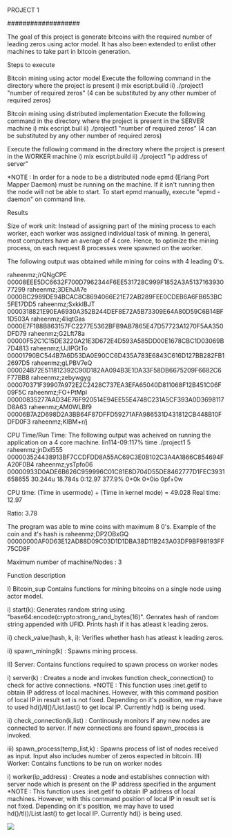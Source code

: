 PROJECT 1


###################

The goal of this project is generate bitcoins with the required number of leading zeros using actor model. It has also been extended to enlist other machines to take part in bitcoin generation.

Steps to execute

Bitcoin mining using actor model Execute the following command in the directory where the project is present i) mix escript.build ii) ./project1 "number of required zeros" (4 can be substituted by any other number of required zeros)

Bitcoin mining using distributed implementation Execute the following command in the directory where the project is present in the SERVER machine i) mix escript.buil ii) ./project1 "number of required zeros" (4 can be substituted by any other number of required zeros)

Execute the following command in the directory where the project is present in the WORKER machine i) mix escript.build ii) ./project1 "ip address of server"

*NOTE : In order for a node to be a distributed node epmd (Erlang Port Mapper Daemon) must be running on the machine. If it isn't running then the node will not be able to start. To start epmd manually, execute "epmd -daemon" on command line.

Results

Size of work unit: Instead of assigning part of the mining process to each worker, each worker was assigned individual task of mining. In general, most computers have an average of 4 core. Hence, to optimize the mining process, on each request 8 processes were spawned on the worker.

The following output was obtained while mining for coins with 4 leading 0's.

raheenmz;/rQNgCPE 00008EEE5DC6632F700D7962344F6EE531728C999F1852A3A513716393077299 raheenmz;3DEhJA7e 0000BC2989DE94BCAC8C8694066E21E72AB289FEE0CDEB6A6FB653BC5FE17DD5 raheenmz;SxkkIBJT 0000318821E90EA6930A352B244DEF8E72A5B73309E64A80D59C6B14BF1D503A raheenmz;4liqtGas 0000E7F188B863157FC2277E5362BFB9AB7865E47D57723A1270F5AA350DFD79 raheenmz;G2Lft78a 00000F52C1C15DE3220A21E3D672E4D593A585DD00E1678CBC1D03069B7D4813 raheenmz;UJIPGtTo 00001790BC544B7A6D53DA0E90CC6D435A783E6843C616D127BB282FB12697D5 raheenmz;gLPBV7eQ 000024B72E511812392C90D182AA094B3E1DA33F58DB6675209F6682C6F77BB8 raheenmz;zebywgyg 000070371F39907A972E2C2428C737EA3EFA65040D811068F12B451C06F09F5C raheenmz;FO+PtMpl 00000835277AAD34E76F920514E94EE55E4748C231A5CF393A0D3698117D8A63 raheenmz;AM0WLBf9 00006B7A2D698D2A3BB64F87DFFD59271AFA986531D431812CB448B10FDFD0F3 raheenmz;KlBM+r/j 

CPU Time/Run Time: The following output was acheived on running the application on a 4 core machine.
lin114-09:117% time ./project1 5 raheenmz;jnDxI555 000003524438913BF7CCDFDD8A55AC69C3E0B102C3A4A1866C854694FA20F0B4 raheenmz;ysTpfo06 00000933D0ADE6B626C959996C01C81E8D704D55DE8462777D1FEC3931658655 30.244u 18.784s 0:12.97 377.9% 0+0k 0+0io 0pf+0w

CPU time: (Time in usermode) + (Time in kernel mode) = 49.028 Real time: 12.97

Ratio: 3.78

The program was able to mine coins with maximum 8 0's. Example of the coin and it's hash is raheenmz;DP2OBxGQ 00000000AF0D63E12AD88D09C03D1D1DBA38D11B243A03DF9BF98193FF75CD8F

Maximum number of machine/Nodes  : 3

Function description

I) Bitcoin_sup Contains functions for mining bitcoins on a single node using actor model.

i) start(k): Generates random string using "base64:encode(crypto:strong_rand_bytes(16)". Genrates hash of random string appended with UFID. Prints hash if it has atleast k leading zeros.

ii) check_value(hash, k, i): Verifies whether hash has atleast k leading zeros.

ii) spawn_mining(k) : Spawns mining process.

II) Server: Contains functions required to spawn process on worker nodes

i) server(k) : Creates a node and invokes function check_connection() to check for active connections.
   *NOTE : This function uses :inet.getif to obtain IP address of local machines. However, with this command position of local IP in result set is not fixed. Depending on it's position, we may have to used hd()/tl()/List.last() to get local IP. Currently hd() is being used.

ii) check_connection(k,list) : Continously monitors if any new nodes are connected to server. If new connections are found spawn_process is invoked.  

iii) spawn_process(temp_list,k) : Spawns process of list of nodes received as input. Input also includes number of zeros expected in bitcoin.
III) Worker: Contains functions to be run on worker nodes

i) worker(ip_address) : Creates a node and establishes connection with server node which is present on the IP address specified in the argument
*NOTE : This function uses :inet.getif to obtain IP address of local machines. However, with this command position of local IP in result set is not fixed. Depending on it's position, we may have to used hd()/tl()/List.last() to get local IP. Currently hd() is being used.


<img src="System Design.png"/>
